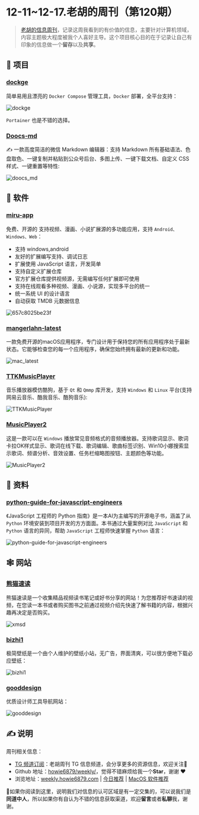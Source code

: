 # 12-11~12-17.老胡的周刊（第120期）

> [老胡的信息周刊](https://weekly.howie6879.com/)，记录这周我看到的有价值的信息，主要针对计算机领域，内容主题极大程度被我个人喜好主导。这个项目核心目的在于记录让自己有印象的信息做一个**留存**以及**共享**。

## 🎯 项目

### [dockge](https://github.com/louislam/dockge)

简单易用且漂亮的 `Docker Compose` 管理工具，`Docker` 部署，全平台支持：

![dockge](https://images-1252557999.file.myqcloud.com/uPic/dockge.jpg)

`Portainer` 也是不错的选择。

### [Doocs-md](https://gitee.com/Doocs/md)

✍ 一款高度简洁的微信 Markdown 编辑器：支持 Markdown 所有基础语法、色盘取色、一键复制并粘贴到公众号后台、多图上传、一键下载文档、自定义 CSS 样式、一键重置等特性:

![doocs_md](https://images-1252557999.file.myqcloud.com/uPic/doocs_md.jpg)

## 🤖 软件

### [miru-app](https://github.com/miru-project/miru-app)

免费、开源的 支持视频、漫画、小说扩展源的多功能应用，支持 `Android、Windows、Web`：

- 支持 windows,android
- 友好的扩展编写支持、调试日志
- 扩展使用 JavaScript 语言，开发简单
- 支持自定义扩展仓库
- 官方扩展仓库提供视频源，无需编写任何扩展即可使用
- 支持在线观看多种视频、漫画、小说源，实现多平台的统一
- 统一系统 UI 的设计语言
- 自动获取 TMDB 元数据信息

![657c8025be23f](https://img.fre123.com/i/2023/12/16/657c8025be23f.jpg)

### [mangerlahn-latest](https://github.com/mangerlahn/latest)

一款免费开源的macOS应用程序，专门设计用于保持您的所有应用程序处于最新状态。它能够检查您的每一个应用程序，确保您始终拥有最新的更新和功能。

![mac_latest](https://images-1252557999.file.myqcloud.com/uPic/mac_latest.jpg)

### [TTKMusicPlayer](https://github.com/Greedysky/TTKMusicPlayer)

音乐播放器模仿酷狗，基于 `Qt` 和 `Qmmp` 库开发，支持 `Windows` 和 `Linux` 平台(支持网易云音乐、酷我音乐、酷狗音乐):

![TTKMusicPlayer](https://images-1252557999.file.myqcloud.com/uPic/TTKMusicPlayer.jpeg)

### [MusicPlayer2](https://github.com/zhongyang219/MusicPlayer2)

这是一款可以在 `Windows` 播放常见音频格式的音频播放器。支持歌词显示、歌词卡拉OK样式显示、歌词在线下载、歌词编辑、歌曲标签识别、Win10小娜搜索显示歌词、频谱分析、音效设置、任务栏缩略图按钮、主题颜色等功能。 

![MusicPlayer2](https://images-1252557999.file.myqcloud.com/uPic/MusicPlayer2.jpg)

## 👀 资料

### [python-guide-for-javascript-engineers](https://github.com/luckrnx09/python-guide-for-javascript-engineers)

《JavaScript 工程师的 Python 指南》是一本AI为主编写的开源电子书，涵盖了从 `Python` 环境安装到项目开发的方方面面。本书通过大量案例对比 `JavaScript` 和 `Python` 语言的异同，帮助 `JavaScript` 工程师快速掌握 `Python` 语言：

![python-guide-for-javascript-engineers](https://images-1252557999.file.myqcloud.com/uPic/python-guide-for-javascript-engineers.jpg)

## 🕸 网站

### [熊猫速读](https://qread.xmsoushu.com/)

熊猫速读是一个收集精品视频读书笔记或好书分享的网站！为您推荐好书速读的视频，在您读一本书或者购买图书之前通过视频介绍先快速了解书籍的内容，根据兴趣再决定是否购买。

![xmsd](https://images-1252557999.file.myqcloud.com/uPic/xmsd.jpg)

### [bizhi1](https://bizhi1.com/)

极简壁纸是一个由个人维护的壁纸小站，无广告，界面清爽，可以很方便地下载必应壁纸：

![bizhi1](https://images-1252557999.file.myqcloud.com/uPic/bizhi1.jpg)

### [gooddesign](https://www.gooddesign.tools/)

优质设计师工具导航网站：

![gooddesign](https://images-1252557999.file.myqcloud.com/uPic/gooddesign.jpg)

## ✍️ 说明

周刊相关信息：

- [TG 频道订阅](https://t.me/howie_weekly)：老胡周刊 TG 信息频道，会分享更多的资源信息，欢迎关注👏
- Github 地址：[howie6879/weekly/](https://github.com/howie6879/weekly/)，觉得不错麻烦给我一个**Star**，谢谢 ❤️
- 浏览地址：[weekly.howie6879.com](https://weekly.howie6879.com) | [今日推荐](https://weekly.howie6879.com/recommend/index.html) | [MacOS 软件推荐](https://weekly.howie6879.com/soft/mac.html)

🙌如果你阅读到这里，说明我们对信息的认可区域是有一定交集的，可以说我们是**同道中人**，所以如果你有自认为不错的信息获取渠道，欢迎**留言**或者**私聊**我，谢谢。
